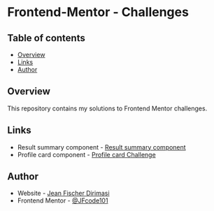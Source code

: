 # Frontend-Mentor - Challenges

## Table of contents

- [Overview](#overview)
- [Links](#links)
- [Author](#author)

## Overview

This repository contains my solutions to Frontend Mentor challenges.

## Links

- Result summary component - [Result summary component](https://jfcode101.github.io/frontend-mentor-challenges/results-summary/index.html)
- Profile card component - [Profile card Challenge](https://jfcode101.github.io/frontend-mentor-challenges/profile-card-component/index.html)

## Author

- Website - [Jean Fischer Dirimasi](https://devjfd.com/)
- Frontend Mentor - [@JFcode101](https://www.frontendmentor.io/profile/jfcode101)
